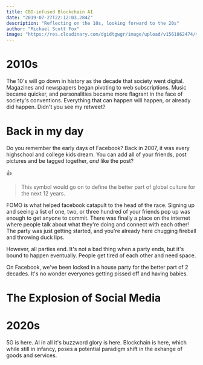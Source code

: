 ```yaml
---
title: CBD-infused Blockchain AI 
date: "2019-07-27T22:12:03.284Z"
description: "Reflecting on the 10s, looking forward to the 20s"
author: "Michael Scott Fox"
image: "https://res.cloudinary.com/dgidtgwgr/image/upload/v1561862474/msf_blog/Finance-1.jpg"
---
```


# 2010s
The 10's will go down in history as the decade that society went digital. Magazines and newspapers began pivoting to web subscriptions. Music became quicker, and personalities became more flagrant in the face of society's conventions. Everything that can happen will happen, or already did happen. Didn't you see my retweet?

# Back in my day

Do you remember the early days of Facebook? Back in 2007, it was every highschool and college kids dream. You can add all of your friends, post pictures and be tagged together, _and_ like the post? 

:+1:

> This symbol would go on to define the better part of global culture for the next 12 years. 

FOMO is what helped facebook catapult to the head of the race. Signing up and seeing a list of one, two, or three hundred of your friends pop up was enough to get anyone to commit. There was finally a place on the internet where people talk about what they're doing and connect with each other! The party was just getting started, and you're already here chugging fireball and throwing duck lips. 

However, all parties end. It's not a bad thing when a party ends, but it's bound to happen eventually. People get tired of each other and need space.

On Facebook, we've been locked in a  house party for the better part of 2 decades. It's no wonder everyones getting pissed off and having babies.


# The Explosion of Social Media

# 2020s
5G is here. AI in all it's buzzword glory is here. Blockchain is here, which while still in infancy, poses a potential paradigm shift in the exhange of goods and services. 

